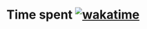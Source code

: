 # Time spent [![wakatime](https://wakatime.com/badge/user/d868ec81-595c-4625-8b58-330fda41b454/project/1b3c3ba6-01d3-4524-bcbd-aa94716a190e.svg)](https://wakatime.com/badge/user/d868ec81-595c-4625-8b58-330fda41b454/project/1b3c3ba6-01d3-4524-bcbd-aa94716a190e)
